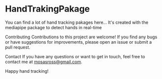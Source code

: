 # HandTrakingPakage
You can find a lot of hand tracking pakages here...
It's created with the mediapipe package to detect hands in real-time 

Contributing
Contributions to this project are welcome! If you find any bugs or have suggestions for improvements, please open an issue or submit a pull request.

Contact
If you have any questions or want to get in touch, feel free to contact me at mosasross@gmail.com.

Happy hand tracking!

